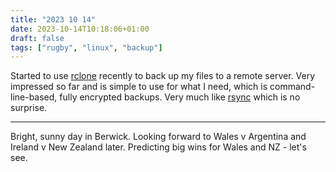 ```yaml
---
title: "2023 10 14"
date: 2023-10-14T10:18:06+01:00
draft: false
tags: ["rugby", "linux", "backup"]
---
```


Started to use [rclone](https://rclone.org/) recently to back up my files to a remote server. <!--more-->
Very impressed so far and is simple to use for what I need, which is command-line-based, fully encrypted backups.
Very much like [rsync](https://linux.die.net/man/1/rsync) which is no surprise.

---

Bright, sunny day in Berwick.
Looking forward to Wales v Argentina and Ireland v New Zealand later.
Predicting big wins for Wales and NZ - let's see.
